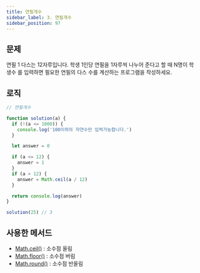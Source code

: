 ```yaml
---
title: 연필개수
sidebar_label: 3. 연필개수
sidebar_position: 97
---
```


## 문제 
연필 1 다스는 12자루입니다. 학생 1인당 연필을 1자루씩 나누어 준다고 할 때 N명이 학생수 를 입력하면 필요한 연필의 다스 수를 계산하는 프로그램을 작성하세요.

## 로직

```js
// 연필개수

function solution(a) {
  if (!(a <= 1000)) {
    console.log('100이하의 자연수만 입력가능합니다.')
  }

  let answer = 0

  if (a <= 12) {
    answer = 1
  }
  if (a > 12) {
    answer = Math.ceil(a / 12)
  }

  return console.log(answer)
}

solution(25) // 3
```

## 사용한 메서드 
- [Math.ceil()](https://developer.mozilla.org/ko/docs/Web/JavaScript/Reference/Global_Objects/Math/ceil) : 소수점 올림
- [Math.floor()](https://developer.mozilla.org/ko/docs/Web/JavaScript/Reference/Global_Objects/Math/floor) : 소수점 버림
- [Math.round()](https://developer.mozilla.org/ko/docs/Web/JavaScript/Reference/Global_Objects/Math/round) : 소수점 반올림